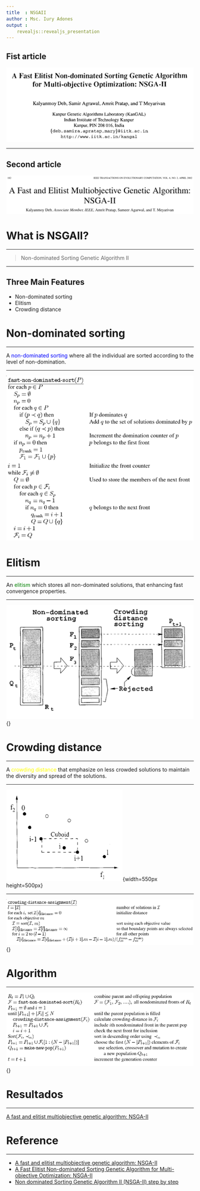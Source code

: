 ```yaml
---
title  : NSGAII
author : Msc. Iury Adones
output :
    revealjs::revealjs_presentation
---
```


## Fist article

![published in 2000](./apresentation/images/paper-deb2000.png)

---

## Second article

![published in 2002](./apresentation/images/paper-deb2002.png)

# What is NSGAII?

---

> Non-dominated Sorting Genetic Algorithm II

---

##  Three Main Features

- Non-dominated sorting
- Elitism
- Crowding distance

# Non-dominated sorting

---

A <span style="color:blue">non-dominated sorting</span> where all the
individual are sorted according to the level of non-domination.

---

![](./apresentation/images/fast-non-dominated-sort-NSGAII-deb2002.png)

# Elitism

---

An <span style="color:green">elitism</span> which stores all non-dominated
solutions, that enhancing fast convergence properties.

---

![](./apresentation/images/elitism-NSGAII-deb2002.png){}

# Crowding distance

---

A <span style="color:yellow">crowding distance</span> that emphasize on less
crowded solutions to maintain the diversity and spread of the solutions.

---

![](./apresentation/images/crowding-distance-NSGAII-deb2002.png){width=550px
height=500px}

----

![](./apresentation/images/crowding-distance-algorithm-NSGAII-deb2002.png){}

# Algorithm

---

![](./apresentation/images/algorithm-NSGAII-deb2002.png){}

# Resultados

---

[A fast and elitist multiobjective genetic algorithm: NSGA-II](./apresentation/papers/deb2002.pdf)

# Reference

---

- [A fast and elitist multiobjective genetic algorithm: NSGA-II](https://ieeexplore.ieee.org/document/996017/)
- [A Fast Elitist Non-dominated Sorting Genetic Algorithm for Multi-objective Optimization: NSGA-II](https://link.springer.com/chapter/10.1007/3-540-45356-3_83)
- [Non dominated Sorting Genetic Algorithm II (NSGA-II) step by step](https://www.youtube.com/watch?v=RFJ3tsrFgyA)
